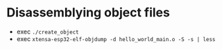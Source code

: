 # Disassemblying object files
- exec `./create_object`
- exec `xtensa-esp32-elf-objdump -d hello_world_main.o -S -s | less`
